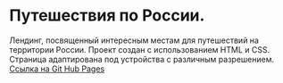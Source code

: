 # Путешествия по России.
Лендинг, посвященный интересным местам для путешествий на территории России. 
Проект создан с использованием HTML и CSS. Страница адаптирована под устройства с различным разрешением.
[Ссылка на Git Hub Pages](https://www.yandex.ru)